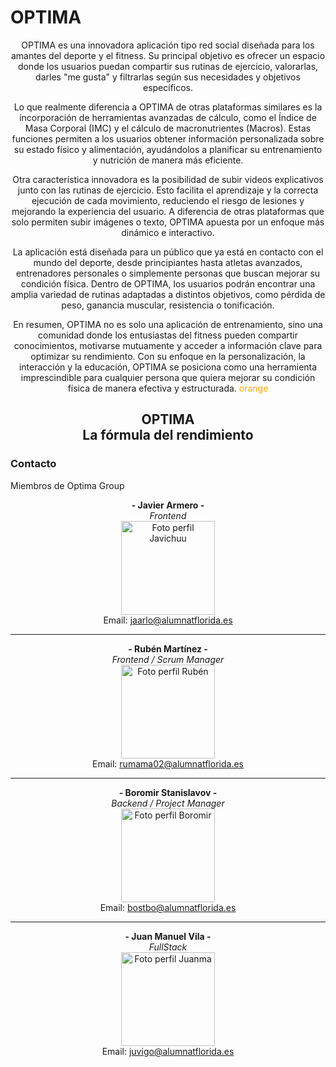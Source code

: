 # OPTIMA
<div align="center">
OPTIMA es una innovadora aplicación tipo red social diseñada para los amantes del deporte y el fitness. Su principal objetivo es ofrecer un espacio donde los usuarios puedan compartir sus rutinas de ejercicio, valorarlas, darles "me gusta" y filtrarlas según sus necesidades y objetivos específicos.

Lo que realmente diferencia a OPTIMA de otras plataformas similares es la incorporación de herramientas avanzadas de cálculo, como el Índice de Masa Corporal (IMC) y el cálculo de macronutrientes (Macros). Estas funciones permiten a los usuarios obtener información personalizada sobre su estado físico y alimentación, ayudándolos a planificar su entrenamiento y nutrición de manera más eficiente.

Otra característica innovadora es la posibilidad de subir videos explicativos junto con las rutinas de ejercicio. Esto facilita el aprendizaje y la correcta ejecución de cada movimiento, reduciendo el riesgo de lesiones y mejorando la experiencia del usuario. A diferencia de otras plataformas que solo permiten subir imágenes o texto, OPTIMA apuesta por un enfoque más dinámico e interactivo.

La aplicación está diseñada para un público que ya está en contacto con el mundo del deporte, desde principiantes hasta atletas avanzados, entrenadores personales o simplemente personas que buscan mejorar su condición física. Dentro de OPTIMA, los usuarios podrán encontrar una amplia variedad de rutinas adaptadas a distintos objetivos, como pérdida de peso, ganancia muscular, resistencia o tonificación.

En resumen, OPTIMA no es solo una aplicación de entrenamiento, sino una comunidad donde los entusiastas del fitness pueden compartir conocimientos, motivarse mutuamente y acceder a información clave para optimizar su rendimiento. Con su enfoque en la personalización, la interacción y la educación, OPTIMA se posiciona como una herramienta imprescindible para cualquier persona que quiera mejorar su condición física de manera efectiva y estructurada.
<span style="color:orange">orange</span> 
<h2 color="blue">
OPTIMA
  <br>
La fórmula del rendimiento
</h2>

</div>


### Contacto
Miembros de Optima Group

<div align="center">

**- Javier Armero -**  
*Frontend*  
<img src="https://avatars.githubusercontent.com/u/150703636?v=4" alt="Foto perfil Javichuu" width="150">  
Email: [jaarlo@alumnatflorida.es](mailto:jaarlo@alumnatflorida.es)  

---

**- Rubén Martínez -**  
*Frontend / Scrum Manager*  
<img src="https://avatars.githubusercontent.com/u/122776183?v=4" alt="Foto perfil Rubén" width="150">  
Email: [rumama02@alumnatflorida.es](mailto:rumama02@alumnatflorida.es)  

---

**- Boromir Stanislavov -**  
*Backend / Project Manager*  
<img src="https://avatars.githubusercontent.com/u/122878993?v=4" alt="Foto perfil Boromir" width="150">  
Email: [bostbo@alumnatflorida.es](mailto:bostbo@alumnatflorida.es)  

---

**- Juan Manuel Vila -**  
*FullStack*  
<img src="https://avatars.githubusercontent.com/u/181088733?v=4" alt="Foto perfil Juanma" width="150">  
Email: [juvigo@alumnatflorida.es](mailto:juvigo@alumnatflorida.es)  

</div>
